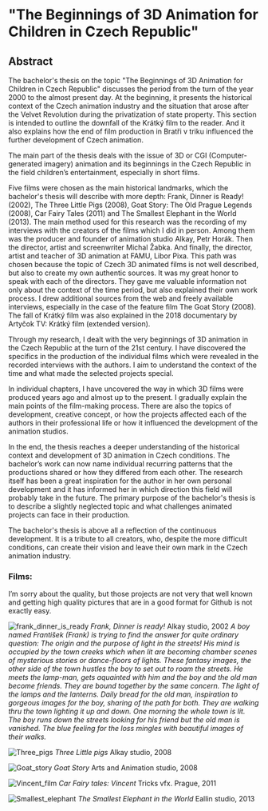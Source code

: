 # "The Beginnings of 3D Animation for Children in Czech Republic"
## Abstract 

The bachelor's thesis on the topic "The Beginnings of 3D Animation for Children in Czech Republic" discusses the period from the turn of the year 2000 to the almost present day. At the beginning, it presents the historical context of the Czech animation industry and the situation that arose after the Velvet Revolution during the privatization of state property. This section is intended to outline the downfall of the Krátký film to the reader. And it also explains how the end of film production in Bratři v triku influenced the further development of Czech animation.

The main part of the thesis deals with the issue of 3D or CGI (Computer-generated imagery) animation and its beginnings in the Czech Republic in the field children’s entertainment, especially in short films.

Five films were chosen as the main historical landmarks, which the bachelor's thesis will describe with more depth: Frank, Dinner is Ready! (2002), The Three Little Pigs (2008), Goat Story: The Old Prague Legends (2008), Car Fairy Tales (2011) and The Smallest Elephant in the World (2013).
The main method used for this research was the recording of my interviews with the creators of the films which I did in person. Among them was the producer and founder of animation studio Alkay, Petr Horák. Then the director, artist and screenwriter Michal Žabka. And finally, the director, artist and teacher of 3D animation at FAMU, Libor Pixa. This path was chosen because the topic of Czech 3D animated films is not well described, but also to create my own authentic sources. It was my great honor to speak with each of the directors. They gave me valuable information not only about the context of the time period, but also explained their own work process.
I drew additional sources from the web and freely available interviews, especially in the case of the feature film The Goat Story (2008). The fall of Krátký film was also explained in the 2018 documentary by Artyčok TV: Krátký film (extended version).

Through my research, I dealt with the very beginnings of 3D animation in the Czech Republic at the turn of the 21st century. I have discovered the specifics in the production of the individual films which were revealed in the recorded interviews with the authors. I aim to understand the context of the time and what made the selected projects special.

In individual chapters, I have uncovered the way in which 3D films were produced years ago and almost up to the present. I gradually explain the main points of the film-making process. There are also the topics of development, creative concept, or how the projects affected each of the authors in their professional life or how it influenced the development of the animation studios. 

In the end, the thesis reaches a deeper understanding of the historical context and development of 3D animation in Czech conditions. The bachelor’s work can now name individual recurring patterns that the productions shared or how they differed from each other. The research itself has been a great inspiration for the author in her own personal development and it has informed her in which direction this field will probably take in the future. The primary purpose of the bachelor's thesis is to describe a slightly neglected topic and what challenges animated projects can face in their production.

The bachelor's thesis is above all a reflection of the continuous development. It is a tribute to all creators, who, despite the more difficult conditions, can create their vision and leave their own mark in the Czech animation industry.

### Films:

I’m sorry about the quality, but those projects are not very that well known and getting high quality pictures that are in a good format for Github is not exactly easy. 

![frank_dinner_is_ready](https://github.com/NatNight99/english-for-designers/assets/129601977/32a1d399-3c3e-4208-8334-237ee6da8615)
_Frank, Dinner is ready!_ Alkay studio, 2002 
_A boy named František (Frank) is trying to find the answer for quite ordinary question: The origin and the purpose of light in the streets! His mind is occupied by the town creeks which when lit are becoming chamber scenes of mysterious stories or dance-floors of lights. These fantasy images, the other side of the town hustles the boy to set out to roam the streets. He meets the lamp-man, gets aquainted with him and the boy and the old man become friends. They are bound together by the same concern. The light of the lamps and the lanterns. Daily bread for the old man, inspiration to gorgeous images for the boy, sharing of the path for both. They are walking thru the town lighting it up and down. One morning the whole town is lit. The boy runs down the streets looking for his friend but the old man is vanished. The blue feeling for the loss mingles with beautiful images of their walks._

![Three_pigs](https://github.com/NatNight99/english-for-designers/assets/129601977/868d5448-c5c9-4c38-a0c6-4e7f0941e2d8)
_Three Little pigs_ Alkay studio, 2008 

![Goat_story](https://github.com/NatNight99/english-for-designers/assets/129601977/33d3ce88-d81b-44b4-bb99-1aea296ed07d)
_Goat Story_ Arts and Animation studio, 2008

![Vincent_film](https://github.com/NatNight99/english-for-designers/assets/129601977/6f59ed20-4d76-43e7-820d-5d78cb106109)
_Car Fairy tales: Vincent_ Tricks vfx. Prague, 2011 

![Smallest_elephant](https://github.com/NatNight99/english-for-designers/assets/129601977/06d5d5db-97e7-47e6-96e4-aff808d3633c)
_The Smallest Elephant in the World_ Eallin studio, 2013

